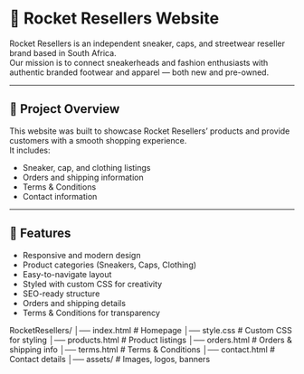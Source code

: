 # 🚀 Rocket Resellers Website

Rocket Resellers is an independent sneaker, caps, and streetwear reseller brand based in South Africa.  
Our mission is to connect sneakerheads and fashion enthusiasts with authentic branded footwear and apparel — both new and pre-owned.

---

## 📌 Project Overview
This website was built to showcase Rocket Resellers’ products and provide customers with a smooth shopping experience.  
It includes:
- Sneaker, cap, and clothing listings
- Orders and shipping information
- Terms & Conditions
- Contact information

---

## 🎯 Features
- Responsive and modern design
- Product categories (Sneakers, Caps, Clothing)
- Easy-to-navigate layout
- Styled with custom CSS for creativity
- SEO-ready structure
- Orders and shipping details
- Terms & Conditions for transparency

RocketResellers/
│── index.html        # Homepage
│── style.css         # Custom CSS for styling
│── products.html     # Product listings
│── orders.html       # Orders & shipping info
│── terms.html        # Terms & Conditions
│── contact.html      # Contact details
│── assets/           # Images, logos, banners

